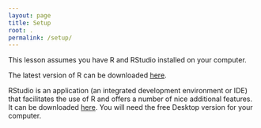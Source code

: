 ```yaml
---
layout: page
title: Setup
root: .
permalink: /setup/
---
```


This lesson assumes you have R and RStudio installed on your computer.

The latest version of R can be downloaded [here](https://cran.r-project.org/mirrors.html).

RStudio is an application (an integrated development environment or IDE) that facilitates the use of R and offers a number of nice additional features.
It can be downloaded [here](https://www.rstudio.com/products/rstudio/download/).
You will need the free Desktop version for your computer.
